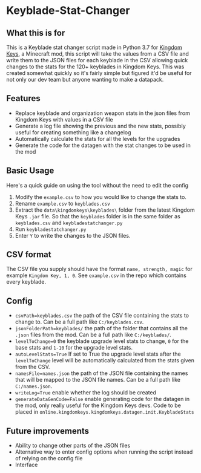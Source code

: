 # Keyblade-Stat-Changer
## What this is for

This is a Keyblade stat changer script made in Python 3.7 for [Kingdom Keys](https://github.com/Wehavecookies56/Kingdom-Keys), a Minecraft mod, this script will take the values from a CSV file and write them to the JSON files for each keyblade in the CSV allowing quick changes to the stats for the 120+ keyblades in Kingdom Keys. This was created somewhat quickly so it's fairly simple but figured it'd be useful for not only our dev team but anyone wanting to make a datapack.

## Features
- Replace keyblade and organization weapon stats in the json files from Kingdom Keys with values in a CSV file
- Generate a log file showing the previous and the new stats, possibly useful for creating something like a changelog
- Automatically calculate the stats for all the levels for the upgrades
- Generate the code for the datagen with the stat changes to be used in the mod

## Basic Usage
Here's a quick guide on using the tool without the need to edit the config

1. Modify the `example.csv` to how you would like to change the stats to.
2. Rename `example.csv` to `keyblades.csv`
3. Extract the `data\kingdomkeys\keyblades\` folder from the latest Kingdom Keys `.jar` file. So that the `keyblades` folder is in the same folder as `keyblades.csv` and `keybladestatchanger.py`
4. Run `keybladestatchanger.py`
5. Enter `Y` to write the changes to the JSON files.

## CSV format

The CSV file you supply should have the format `name, strength, magic` for example `Kingdom Key, 1, 0`.
See `example.csv` in the repo which contains every keyblade.

## Config

- `csvPath=keyblades.csv` the path of the CSV file containing the stats to change to. Can be a full path like `C:/keyblades.csv`.
- `jsonFolderPath=keyblades/` the path of the folder that contains all the `.json` files from the mod. Can be a full path like `C:/keyblades/`.
- `levelToChange=0` the keyblade upgrade level stats to change, `0` for the base stats and `1-10` for the upgrade level stats.
- `autoLevelStats=True` If set to True the upgrade level stats after the `levelToChange` level will be automatically calculated from the stats given from the CSV.
- `namesFile=names.json` the path of the JSON file containing the names that will be mapped to the JSON file names. Can be a full path like `C:/names.json`.
- `writeLog=True` enable whether the log should be created
- `generateDataGenCode=False` enable generating code for the datagen in the mod, only really useful for the Kingdom Keys devs. Code to be placed in `online.kingdomkeys.kingdomkeys.datagen.init.KeybladeStats`

## Future improvements

- Ability to change other parts of the JSON files
- Alternative way to enter config options when running the script instead of relying on the config file
- Interface
